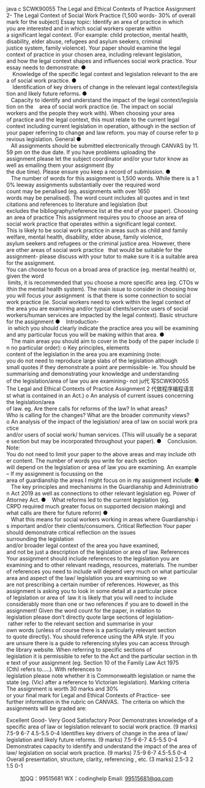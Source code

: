 java c
SCWK90055 The Legal and Ethical Contexts of Practice 
Assignment 2- The Legal Context of Social Work Practice 
(1,500 words- 30% of overall mark for the subject)
Essay topic: Identify an area of practice in which you are interested and in which social workers operate within a significant legal context. (For example: child protection, mental health, disability, elder abuse, refugees and asylum seekers, criminal justice system, family violence). Your paper should examine the legal context of practice in your chosen area, including relevant legislation, and how the legal context shapes and influences social work practice. 
Your essay needs to demonstrate:
●     Knowledge of the specific legal context and legislation relevant to the area of social work practice.
●     Identification of key drivers of change in the relevant legal context/legislation and likely future reforms.
●    Capacity to identify and understand the impact of the legal context/legislation on the    area of social work practice (ie. The impact on social workers and the people they work with).
When choosing your area of practice and the legal context, this must relate to the current legal context including current legislation in operation, although in the section of your paper referring to change and law reform. you may of course refer to previous legislation.
General 
●    All assignments should be submitted electronically through CANVAS by 11.59 pm on the due date. If you have problems uploading the assignment please let the subject coordinator and/or your tutor know as well as emailing them your assignment (by the due time). Please ensure you keep a record of submission.
●    The number of words for this assignment is 1,500 words. While there is a 10% leeway assignments substantially over the required word count may be penalised (eg. assignments with over 1650 words may be penalised). The word count includes all quotes and in text citations and references to literature and legislation (but excludes the bibliography/reference list at the end of your paper). 
Choosing an area of practice 
This assignment requires you to choose an area of social work practice that operates within a significant legal context. This is likely to be social work practice in areas such as child and family welfare, mental health, disability, elder abuse, family violence, asylum seekers and refugees or the criminal justice area. However, there are other areas of social work practice   that would be suitable for the assignment- please discuss with your tutor to make sure it is a suitable area for the assignment. You can choose to focus on a broad area of practice (eg. mental health) or, given the word  limits, it is recommended that you choose a more specific area (eg. CTOs within the mental health system). The main issue to consider in choosing how you will focus your assignment  is that there is some connection to social work practice (ie. Social workers need to work within the legal context of the area you are examining and/or typical clients/service users of social workers/human services are impacted by the legal context).
Basic structure for the assignment 
●    Introduction- in which you should clearly indicate the practice area you will be examining and any particular focus you will be making within that area.
●    The main areas you should aim to cover in the body of the paper include (in no particular order):
o Key principles, elements  content of the legislation in the area you are
examining (note: you do not need to reproduce large slabs of the legislation although small quotes if they demonstrate a point are permissible- ie. You should be summarising and demonstrating your knowledge and understanding of the legislation/area of law you are examining- not ju代 写SCWK90055 The Legal and Ethical Contexts of Practice  Assignment 2
代做程序编程语言st what is contained in an Act.) 
o An analysis of current issues concerning the legislation/area of law. eg. Are there calls for reforms of the law? In what areas? Who is calling for the changes? What are the broader community views?
o An analysis of the impact of the legislation/ area of law on social work practice and/or users of social work/ human services. (This will usually be a separate section but may be incorporated throughout your paper).
●    Conclusion.
Note: You do not need to limit your paper to the above areas and may include other content. The number of words you write for each section will depend on the legislation or area of law you are examining.
An example – If my assignment is focussing on the area of guardianship the areas I might focus on in my assignment include:
●    The key principles and mechanisms in the Guardianship and Administration Act 2019 as well as connections to other relevant legislation eg. Power of Attorney Act.
●    What reforms led to the current legislation (eg. CRPD required much greater focus on supported decision making) and what calls are there for future reform)
●    What this means for social workers working in areas where Guardianship is important and/or their clients/consumers.
Critical Reflection 
Your paper should demonstrate critical reflection on the issues surrounding the legislation and/or broader legal context of the area you have examined, and not be just a description of the legislation or area of law. 
References 
Your assignment should include references to the legislation you are examining and to other relevant readings, resources, materials. The number of references you need to include will depend very much on what particular area and aspect of the law/ legislation you are examining so we are not prescribing a certain number of references. However, as this assignment is asking you to look in some detail at a particular piece of legislation or area of  law it is likely that you will need to include considerably more than one or two references if you are to dowell in the assignment! Given the word count for the paper, in relation to legislation please don’t directly quote large sections of legislation- rather refer to the relevant section and summarise in your own words (unless of course there is a particularly relevant section to quote directly).
You should reference using the APA style. If you are unsure there is a guide to referencing styles you can access through the library website. When referring to specific sections of legislation it is permissible to refer to the Act and the particular section in the text of your assignment (eg. Section 10 of the Family Law Act 1975 (Cth) refers to…..). With references to legislation please note whether it is Commonwealth legislation or name the state (eg. (Vic) after a reference to Victorian legislation).
Marking criteria 
The assignment is worth 30 marks and 30% or your final mark for Legal and Ethical Contexts of Practice- see further information in the rubric on CANVAS.  The criteria on which the assignments will be graded are:

Excellent 
Good- 
Very Good 
Satisfactory 
Poor Demonstrates knowledge of a specific area of law or legislation relevant to social work practice. (9 marks) 
7.5-9 
6-7 
4.5-5.5 
0-4 
Identifies key drivers of change in the area of law/ legislation and likely future reforms. 
(9 marks) 
7.5-9 
6-7 
4.5-5.5 
0-4 
Demonstrates capacity to identify and 
understand the impact of the area of law/ 
legislation on social work practice. (9 marks) 
7.5-9 
6-7 
4.5-5.5 
0-4 
Overall presentation, structure, clarity, referencing , etc. (3 marks) 
2.5-3 
2 
1.5 
0-1 



         
加QQ：99515681  WX：codinghelp  Email: 99515681@qq.com
